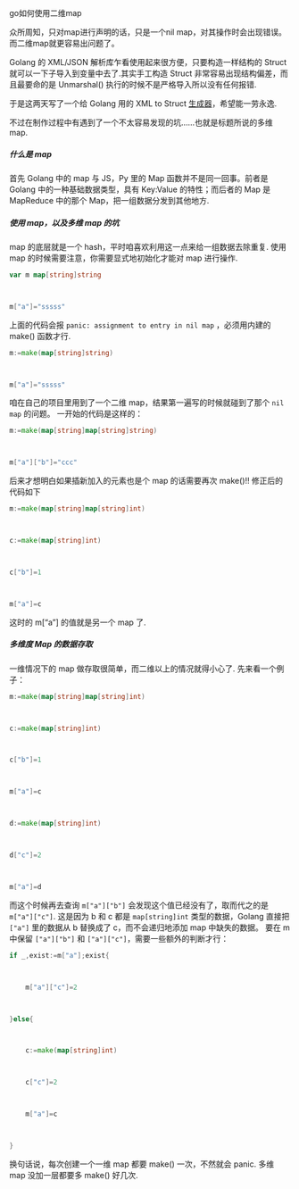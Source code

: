 go如何使用二维map

众所周知，只对map进行声明的话，只是一个nil map，对其操作时会出现错误。而二维map就更容易出问题了。

Golang 的 XML/JSON 解析库乍看使用起来很方便，只要构造一样结构的 Struct 就可以一下子导入到变量中去了.其实手工构造 Struct 非常容易出现结构偏差，而且最要命的是 Unmarshal() 执行的时候不是严格导入所以没有任何报错.

于是这两天写了一个给 Golang 用的 XML to Struct [生成器](https://github.com/wicast/xj2s)，希望能一劳永逸.

不过在制作过程中有遇到了一个不太容易发现的坑……也就是标题所说的多维 map.

##### 什么是 map

首先 Golang 中的 map 与 JS，Py 里的 Map 函数并不是同一回事。前者是 Golang 中的一种基础数据类型，具有 Key:Value 的特性；而后者的 Map 是 MapReduce 中的那个 Map，把一组数据分发到其他地方.

##### 使用 map，以及多维 map 的坑

map 的底层就是一个 hash，平时咱喜欢利用这一点来给一组数据去除重复. 使用 map 的时候需要注意，你需要显式地初始化才能对 map 进行操作.

```go
var m map[string]string



m["a"]="sssss"
```

上面的代码会报 `panic: assignment to entry in nil map` ，必须用内建的 make() 函数才行.

```go
m:=make(map[string]string)



m["a"]="sssss"
```

咱在自己的项目里用到了一个二维 map，结果第一遍写的时候就碰到了那个 `nil map` 的问题。
一开始的代码是这样的：

```go
m:=make(map[string]map[string]string)



m["a"]["b"]="ccc"
```

后来才想明白如果插新加入的元素也是个 map 的话需要再次 make()!! 修正后的代码如下

```go
m:=make(map[string]map[string]int)



c:=make(map[string]int)



c["b"]=1



m["a"]=c
```

这时的 m[“a”] 的值就是另一个 map 了.

##### 多维度 Map 的数据存取

一维情况下的 map 做存取很简单，而二维以上的情况就得小心了. 先来看一个例子：

```go
m:=make(map[string]map[string]int)



c:=make(map[string]int)



c["b"]=1



m["a"]=c



d:=make(map[string]int)



d["c"]=2



m["a"]=d
```

而这个时候再去查询 `m["a"]["b"]` 会发现这个值已经没有了，取而代之的是 `m["a"]["c"]`.
这是因为 b 和 c 都是 `map[string]int` 类型的数据，Golang 直接把 `["a"]` 里的数据从 b 替换成了 c，而不会递归地添加 map 中缺失的数据。
要在 m 中保留 `["a"]["b"]` 和 `["a"]["c"]`，需要一些额外的判断才行：

```go
if _,exist:=m["a"];exist{



    m["a"]["c"]=2



}else{



    c:=make(map[string]int)



    c["c"]=2



    m["a"]=c



}
```

换句话说，每次创建一个一维 map 都要 make() 一次，不然就会 panic. 多维 map 没加一层都要多 make() 好几次.
